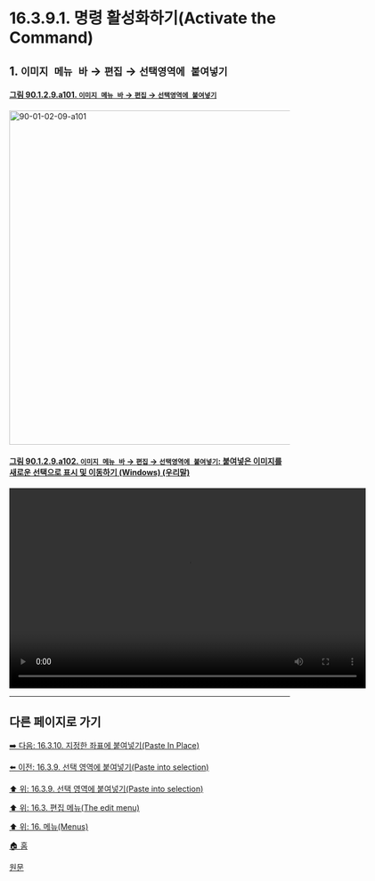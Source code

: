 # 16.3.9.1. 명령 활성화하기(Activate the Command)

<a id="16-03-09-01-s1"></a>

## 1. `이미지 메뉴 바` → `편집` → `선택영역에 붙여넣기`

<a id="90-01-02-09-a101"></a>

#### [그림 90.1.2.9.a101. `이미지 메뉴 바` → `편집` → `선택영역에 붙여넣기`](./90-01-02-09-paste_into_selection.md#90-01-02-09-a101)
<img width="980" height="601" alt="90-01-02-09-a101" src="https://github.com/user-attachments/assets/dd5a8a5e-fa8c-4450-9dbf-ef0dd043c772" />

<a id="90-01-02-09-a102"></a>

#### [그림 90.1.2.9.a102. `이미지 메뉴 바` → `편집` → `선택영역에 붙여넣기`: 붙여넣은 이미지를 새로운 선택으로 표시 및 이동하기 (Windows) (우리말)](./90-01-02-09-paste_into_selection.md#90-01-02-09-a102)
<video controls="controls" width="640" height="360" src="https://github.com/user-attachments/assets/2df25f10-322a-400f-b93e-875af5d62afc"></video>

***

## 다른 페이지로 가기

[➡️ 다음: 16.3.10. 지정한 좌표에 붙여넣기(Paste In Place)](./16-03-10-paste_in_place.md)

[⬅️ 이전: 16.3.9. 선택 영역에 붙여넣기(Paste into selection)](./16-03-09-00-paste_into_selection.md)

[⬆️ 위: 16.3.9. 선택 영역에 붙여넣기(Paste into selection)](./16-03-09-00-paste_into_selection.md)

[⬆️ 위: 16.3. 편집 메뉴(The edit menu)](./16-03-00-the-edit-menu.md)

[⬆️ 위: 16. 메뉴(Menus)](./16-00-menus.md)

[🏠 홈](./00-home.md)

[원문](https://docs.gimp.org/2.10/ko/gimp-edit-paste-into.html#idm23671)